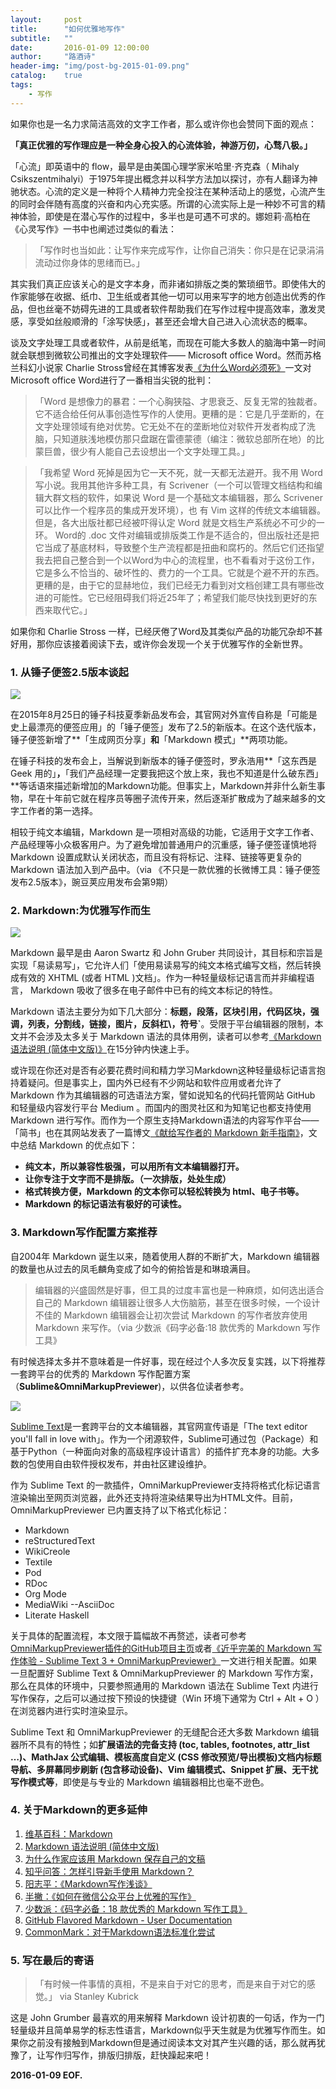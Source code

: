 ```yaml
---
layout:     post
title:      "如何优雅地写作"
subtitle:   ""
date:       2016-01-09 12:00:00
author:     "路酒诗"
header-img: "img/post-bg-2015-01-09.png"
catalog:    true
tags:
    - 写作
---
```



如果你也是一名力求简洁高效的文字工作者，那么或许你也会赞同下面的观点：

**「真正优雅的写作理应是一种全身心投入的心流体验，神游万仞，心骛八极。」**


「心流」即英语中的 flow，最早是由美国心理学家米哈里·齐克森（ Mihaly Csikszentmihalyi）于1975年提出概念并以科学方法加以探讨，亦有人翻译为神驰状态。心流的定义是一种将个人精神力完全投注在某种活动上的感觉，心流产生的同时会伴随有高度的兴奋和内心充实感。所谓的心流实际上是一种妙不可言的精神体验，即使是在潜心写作的过程中，多半也是可遇不可求的。娜妲莉·高柏在《心灵写作》一书中也阐述过类似的看法：

>「写作时也当如此：让写作来完成写作，让你自己消失：你只是在记录涓涓流动过你身体的思绪而已。」

其实我们真正应该关心的是文字本身，而非诸如排版之类的繁琐细节。即使伟大的作家能够在收据、纸巾、卫生纸或者其他一切可以用来写字的地方创造出优秀的作品，但也丝毫不妨碍先进的工具或者软件帮助我们在写作过程中提高效率，激发灵感，享受如丝般顺滑的「涂写快感」，甚至还会增大自己进入心流状态的概率。

谈及文字处理工具或者软件，从前是纸笔，而现在可能大多数人的脑海中第一时间就会联想到微软公司推出的文字处理软件—— Microsoft office Word。然而苏格兰科幻小说家 Charlie Stross曾经在其博客发表[《为什么Word必须死》](http://apple4us.com/2013/10/why-microsoft-word-must-die-charlie-stross-chinese/)一文对Microsoft office Word进行了一番相当尖锐的批判：

>「Word 是想像力的暴君：一个心胸狭隘、才思衰乏、反复无常的独裁者。它不适合给任何从事创造性写作的人使用。更糟的是：它是几乎垄断的，在文字处理领域有绝对优势。它无处不在的垄断地位对软件开发者构成了洗脑，只知道肤浅地模仿那只盘踞在雷德蒙德（编注：微软总部所在地）的比蒙巨兽，很少有人能自己去设想出一个文字处理工具。」

>「我希望 Word 死掉是因为它一天不死，就一天都无法避开。我不用 Word 写小说。我用其他许多种工具，有 Scrivener（一个可以管理文档结构和编辑大群文档的软件，如果说 Word 是一个基础文本编辑器，那么 Scrivener 可以比作一个程序员的集成开发环境），也 有 Vim 这样的传统文本编辑器。但是，各大出版社都已经被吓得认定 Word 就是文档生产系统必不可少的一环。 Word的 .doc 文件对编辑或排版类工作是不适合的，但出版社还是把它当成了基底材料，导致整个生产流程都是扭曲和腐朽的。然后它们还指望我去把自己整合到一个以Word为中心的流程里，也不看看对于这份工作，它是多么不恰当的、破坏性的、费力的一个工具。它就是个避不开的东西。更糟的是，由于它的显赫地位，我们已经无力看到对文档创建工具有哪些改进的可能性。它已经阻碍我们将近25年了；希望我们能尽快找到更好的东西来取代它。」

如果你和 Charlie Stross 一样，已经厌倦了Word及其类似产品的功能冗杂却不甚好用，那你应该接着阅读下去，或许你会发现一个关于优雅写作的全新世界。

### 1. 从锤子便签2.5版本谈起

![](http://jiage.la/up/201604123225381279219.png)

在2015年8月25日的锤子科技夏季新品发布会，其官网对外宣传自称是「可能是史上最漂亮的便签应用」的「锤子便签」发布了2.5的新版本。在这个迭代版本，锤子便签新增了**「生成网页分享」**和**「Markdown 模式」**两项功能。

在锤子科技的发布会上，当解说到新版本的锤子便签时，罗永浩用**「这东西是 Geek 用的」**，**「我们产品经理一定要我把这个放上來，我也不知道是什么破东西」**等话语來描述新增加的Markdown功能。但事实上，Markdown并非什么新生事物，早在十年前它就在程序员等圈子流传开来，然后逐渐扩散成为了越来越多的文字工作者的第一选择。

相较于纯文本编辑，Markdown 是一项相对高级的功能，它适用于文字工作者、产品经理等小众极客用户。为了避免增加普通用户的沉重感，锤子便签谨慎地将 Markdown 设置成默认关闭状态，而且没有将标记、注释、链接等更复杂的 Markdown 语法加入到产品中。（via 《不只是一款优雅的长微博工具：锤子便签发布2.5版本》，豌豆荚应用发布会第9期）

### 2. Markdown:为优雅写作而生

![](http://jiage.la/up/201604123233324738757.png)

Markdown 最早是由 Aaron Swartz 和 John Gruber 共同设计，其目标和宗旨是实现「易读易写」，它允许人们「使用易读易写的纯文本格式编写文档，然后转换成有效的 XHTML (或者 HTML )文档」。作为一种轻量级标记语言而并非编程语言， Markdown 吸收了很多在电子邮件中已有的纯文本标记的特性。

Markdown 语法主要分为如下几大部分：**标题，段落，区块引用，代码区块，强调，列表，分割线，链接，图片，反斜杠\，符号`**。受限于平台编辑器的限制，本文并不会涉及太多关于 Markdown 语法的具体用例，读者可以参考[《Markdown 语法说明 (简体中文版)》](http://wowubuntu.com/markdown/basic.html)在15分钟内快速上手。

或许现在你还对是否有必要花费时间和精力学习Markdown这种轻量级标记语言抱持着疑问。但是事实上，国内外已经有不少网站和软件应用或者允许了 Markdown 作为其编辑器的可选语法方案，譬如说知名的代码托管网站 GitHub 和轻量级内容发行平台 Medium 。而国内的图灵社区和为知笔记也都支持使用 Markdown 进行写作。而作为一个原生支持Markdown语法的内容写作平台——「简书」也在其网站发表了一篇博文[《献给写作者的 Markdown 新手指南》](http://www.jianshu.com/p/q81RER/)，文中总结 Markdown 的优点如下：

- **纯文本，所以兼容性极强，可以用所有文本编辑器打开。**
- **让你专注于文字而不是排版。（一次排版，处处生成）**
- **格式转换方便，Markdown 的文本你可以轻松转换为 html、电子书等。**
- **Markdown 的标记语法有极好的可读性。**

### 3. Markdown写作配置方案推荐

自2004年 Markdown 诞生以来，随着使用人群的不断扩大，Markdown 编辑器的数量也从过去的凤毛麟角变成了如今的俯拾皆是和琳琅满目。

>编辑器的兴盛固然是好事，但工具的过度丰富也是一种麻烦，如何选出适合自己的 Markdown 编辑器让很多人大伤脑筋，甚至在很多时候，一个设计不佳的 Markdown 编辑器会让初次尝试 Markdown 的写作者放弃使用 Markdown 来写作。（via 少数派《码字必备:18 款优秀的 Markdown 写作工具》

有时候选择太多并不意味着是一件好事，现在经过个人多次反复实践，以下将推荐一套跨平台的优秀的 Markdown 写作配置方案（**Sublime&OmniMarkupPreviewer**)，以供各位读者参考。

![](http://jiage.la/up/201604123241273325135.png)

[Sublime Text](http://www.sublimetext.com)是一套跨平台的文本编辑器，其官网宣传语是「The text editor you'll fall in love with」。作为一个闭源软件，Sublime可通过包（Package）和基于Python（一种面向对象的高级程序设计语言）的插件扩充本身的功能。大多数的包使用自由软件授权发布，并由社区建设维护。

作为 Sublime Text 的一款插件，OmniMarkupPreviewer支持将格式化标记语言渲染输出至网页浏览器，此外还支持将渲染结果导出为HTML文件。目前，OmniMarkupPreviewer 已内置支持了以下格式化标记：

- Markdown
- reStructuredText
- WikiCreole
- Textile
- Pod
- RDoc
- Org Mode
- MediaWiki
--AsciiDoc
- Literate Haskell

关于具体的配置流程，本文限于篇幅故不再赘述，读者可参考[OmniMarkupPreviewer插件的GitHub项目主页](https://github.com/timonwong/OmniMarkupPreviewer)或者[《近乎完美的 Markdown 写作体验 - Sublime Text 3 + OmniMarkupPreviewer》](http://macplay.leanote.com/post/%E8%BF%91%E4%B9%8E%E5%AE%8C%E7%BE%8E%E7%9A%84-Markdown-%E5%86%99%E4%BD%9C%E4%BD%93%E9%AA%8C-Sublime-Text-3-OmniMarkupPreviewer)一文进行相关配置。如果一旦配置好 Sublime Text & OmniMarkupPreviewer 的 Markdown 写作方案，那么在具体的环境中，只要参照通用的 Markdown 语法在 Sublime Text 内进行写作保存，之后可以通过按下预设的快捷键（Win 环境下通常为 Ctrl + Alt + O ）在浏览器内进行实时渲染显示。

Sublime Text 和 OmniMarkupPreviewer 的无缝配合还大多数 Markdown 编辑器所不具有的特性；如**扩展语法的完备支持 (toc, tables, footnotes, attr_list …)、MathJax 公式编辑、模板高度自定义 (CSS 修改预览/导出模板)文档内标题导航、多屏幕同步刷新 (包含移动设备)、Vim 编辑模式、Snippet 扩展、无干扰写作模式等**，即使是与专业的 Markdown 编辑器相比也毫不逊色。

### 4. 关于Markdown的更多延伸

1. [维基百科：Markdown](https://zh.wikipedia.org/wiki/Markdown)
1. [Markdown 语法说明 (简体中文版)](http://wowubuntu.com/markdown/index.html)
1. [为什么作家应该用 Markdown 保存自己的文稿](http://apple4us.com/2012/02/why-writers-should-use-markdown/)
1. [知乎问答：怎样引导新手使用 Markdown？](https://www.zhihu.com/question/20409634)
1. [阳志平：《Markdown写作浅谈》](http://www.yangzhiping.com/tech/r-markdown-knitr.html)
1. [半撇：《如何在微信公众平台上优雅的写作》](http://www.banpie.info/how-to-write-beautifully-on-wechat-platform/)
1. [少数派：《码字必备：18 款优秀的 Markdown 写作工具》](http://toutiao.com/i6234287501834453506/)
1. [GitHub Flavored Markdown - User Documentation](https://help.github.com/articles/github-flavored-markdown/)
1. [CommonMark：对于Markdown语法标准化尝试](http://commonmark.org/)


### 5. 写在最后的寄语

>「有时候一件事情的真相，不是来自于对它的思考，而是来自于对它的感觉。」 via Stanley Kubrick

这是 John Grumber 最喜欢的用来解释 Markdown 设计初衷的一句话，作为一门轻量级并且简单易学的标志性语言，Markdown似乎天生就是为优雅写作而生。如果你之前没有接触到Markdown但是通过阅读本文对其产生兴趣的话，那么就再犹豫了，让写作归写作，排版归排版，赶快躁起来吧！

**2016-01-09 EOF.**

